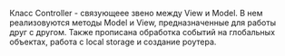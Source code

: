 Класс Controller - связующеее звено между View и Model. В нем реализовуются методы Model и View, предназначенные для работы друг с другом. Также прописана обработка событий на глобальных объектах, работа с local storage и создание роутера.